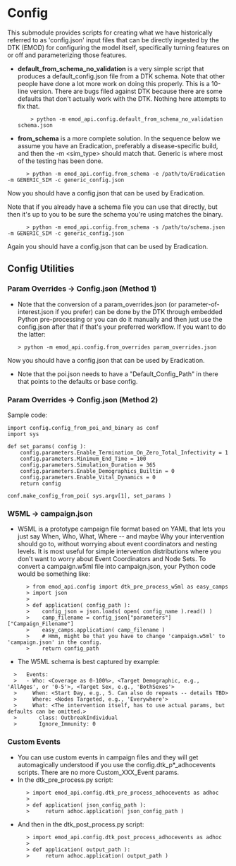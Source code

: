# Config

This submodule provides scripts for creating what we have historically referred to as 'config.json' input files that can be directly ingested by the DTK (EMOD) for configuring the model itself, specifically turning features on or off and parameterizing those features.

- **default_from_schema_no_validation** is a very simple script that produces a default_config.json file from a DTK schema. Note that other people have done a lot more work on doing this properly. This is a 10-line version. There are bugs filed against DTK because there are some defaults that don't actually work with the DTK. Nothing here attempts to fix that.

  `    > python -m emod_api.config.default_from_schema_no_validation schema.json`

- **from_schema** is a more complete solution. In the sequence below we assume you have an Eradication, preferably a disease-specific build, and then the -m <sim_type> should match that. Generic is where most of the testing has been done.

```
      > python -m emod_api.config.from_schema -e /path/to/Eradication -m GENERIC_SIM -c generic_config.json
```
  Now you should have a config.json that can be used by Eradication.

  Note that if you already have a schema file you can use that directly, but then it's up to you to be sure the schema you're using matches the binary.

```
      > python -m emod_api.config.from_schema -s /path/to/schema.json -m GENERIC_SIM -c generic_config.json
```
  Again you should have a config.json that can be used by Eradication.

## Config Utilities

### Param Overrides -> Config.json (Method 1)

- Note that the conversion of a param_overrides.json (or parameter-of-interest.json if you prefer) can be done by the DTK through embedded Python pre-processing or you can do it manually and then just use the config.json after that if that's your preferred workflow. If you want to do the latter:

      > python -m emod_api.config.from_overrides param_overrides.json

Now you should have a config.json that can be used by Eradication.

- Note that the poi.json needs to have a "Default_Config_Path" in there that points to the defaults or base config.

### Param Overrides -> Config.json (Method 2)

Sample code:
```
import config.config_from_poi_and_binary as conf
import sys

def set_params( config ):
    config.parameters.Enable_Termination_On_Zero_Total_Infectivity = 1
    config.parameters.Minimum_End_Time = 100
    config.parameters.Simulation_Duration = 365
    config.parameters.Enable_Demographics_Builtin = 0
    config.parameters.Enable_Vital_Dynamics = 0
    return config

conf.make_config_from_poi( sys.argv[1], set_params )
```

### W5ML -> campaign.json

- W5ML is a prototype campaign file format based on YAML that lets you just say When, Who, What, Where -- and maybe Why your intervention should go to, without worrying about event coordinators and nesting levels. It is most useful for simple intervention distributions where you don't want to worry about Event Coordinators and Node Sets. To convert a campaign.w5ml file into campaign.json, your Python code would be something like:

```
      > from emod_api.config import dtk_pre_process_w5ml as easy_camps
      > import json 
      > 
      > def application( config_path ):
      >    config_json = json.loads( open( config_name ).read() )
      >    camp_filename = config_json["parameters"]["Campaign_Filename"] 
      >    easy_camps.application( camp_filename )
      >    # Hmm, might be that you have to change 'campaign.w5ml' to 'campaign.json' in the config.
      >    return config_path 
```
- The W5ML schema is best captured by example:
```
  >   Events:
  >   - Who: <Coverage as 0-100%>, <Target Demographic, e.g., 'AllAges', or '0-5'>, <Target Sex, e.g., 'BothSexes'>
  >     When: <Start Day, e.g., 5. Can also do repeats -- details TBD>
  >     Where: <Nodes Targeted, e.g., 'Everywhere'>
  >     What: <The intervention itself, has to use actual params, but defaults can be omitted.>
  >       class: OutbreakIndividual
  >       Ignore_Immunity: 0
```


### Custom Events

- You can use custom events in campaign files and they will get automagically understood if you use the config.dtk_p*_adhocevents scripts. There are no more Custom_XXX_Event params.
- In the dtk_pre_process.py script:
```
      > import emod_api.config.dtk_pre_process_adhocevents as adhoc
      > 
      > def application( json_config_path ):
      >     return adhoc.application( json_config_path )

```

- And then in the dtk_post_process.py script:
```
      > import emod_api.config.dtk_post_process_adhocevents as adhoc
      > 
      > def application( output_path ):
      >     return adhoc.application( output_path )
```
